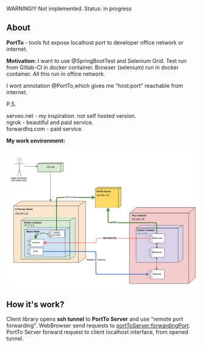 ###
WARNING!!! Not implemented. Status: in progress

## About 
**PortTo** - tools fot expose localhost port to developer office network or internet.

**Motivation:** I  want to use @SpringBootTest and Selenium Grid. 
Test run  from Gitlab-CI in docker container. Browser (selenium)  run in docker container.
All this run in office network. 

I wont annotation @PortTo,which gives me "host:port" reachable from internet.

P.S. 

serveo.net - my inspiration. not self hosted version.  
ngrok - beautiful and paid service.  
forwardhq.com - paid service.  
 

**My work environment:**

![deployment](deployment.png)



## How it's work?

Client library opens **ssh tunnel** to **PortTo Server** and use "remote port forwarding".
WebBrowser  send requests to <portToServer:forwardingPort>. PortTo Server forward request to client localhost interface, from opened tunnel.   